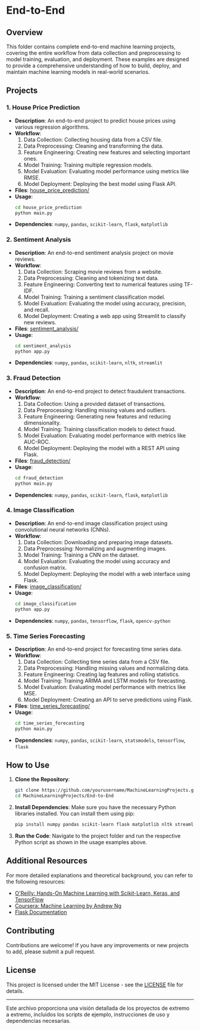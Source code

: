 # End-to-End

## Overview

This folder contains complete end-to-end machine learning projects, covering the entire workflow from data collection and preprocessing to model training, evaluation, and deployment. These examples are designed to provide a comprehensive understanding of how to build, deploy, and maintain machine learning models in real-world scenarios.

## Projects

### 1. House Price Prediction
- **Description**: An end-to-end project to predict house prices using various regression algorithms.
- **Workflow**:
  1. Data Collection: Collecting housing data from a CSV file.
  2. Data Preprocessing: Cleaning and transforming the data.
  3. Feature Engineering: Creating new features and selecting important ones.
  4. Model Training: Training multiple regression models.
  5. Model Evaluation: Evaluating model performance using metrics like RMSE.
  6. Model Deployment: Deploying the best model using Flask API.
- **Files**: [house_price_prediction/](house_price_prediction/)
- **Usage**:
    ```bash
    cd house_price_prediction
    python main.py
    ```
- **Dependencies**: `numpy`, `pandas`, `scikit-learn`, `flask`, `matplotlib`

### 2. Sentiment Analysis
- **Description**: An end-to-end sentiment analysis project on movie reviews.
- **Workflow**:
  1. Data Collection: Scraping movie reviews from a website.
  2. Data Preprocessing: Cleaning and tokenizing text data.
  3. Feature Engineering: Converting text to numerical features using TF-IDF.
  4. Model Training: Training a sentiment classification model.
  5. Model Evaluation: Evaluating the model using accuracy, precision, and recall.
  6. Model Deployment: Creating a web app using Streamlit to classify new reviews.
- **Files**: [sentiment_analysis/](sentiment_analysis/)
- **Usage**:
    ```bash
    cd sentiment_analysis
    python app.py
    ```
- **Dependencies**: `numpy`, `pandas`, `scikit-learn`, `nltk`, `streamlit`

### 3. Fraud Detection
- **Description**: An end-to-end project to detect fraudulent transactions.
- **Workflow**:
  1. Data Collection: Using a provided dataset of transactions.
  2. Data Preprocessing: Handling missing values and outliers.
  3. Feature Engineering: Generating new features and reducing dimensionality.
  4. Model Training: Training classification models to detect fraud.
  5. Model Evaluation: Evaluating model performance with metrics like AUC-ROC.
  6. Model Deployment: Deploying the model with a REST API using Flask.
- **Files**: [fraud_detection/](fraud_detection/)
- **Usage**:
    ```bash
    cd fraud_detection
    python main.py
    ```
- **Dependencies**: `numpy`, `pandas`, `scikit-learn`, `flask`, `matplotlib`

### 4. Image Classification
- **Description**: An end-to-end image classification project using convolutional neural networks (CNNs).
- **Workflow**:
  1. Data Collection: Downloading and preparing image datasets.
  2. Data Preprocessing: Normalizing and augmenting images.
  3. Model Training: Training a CNN on the dataset.
  4. Model Evaluation: Evaluating the model using accuracy and confusion matrix.
  5. Model Deployment: Deploying the model with a web interface using Flask.
- **Files**: [image_classification/](image_classification/)
- **Usage**:
    ```bash
    cd image_classification
    python app.py
    ```
- **Dependencies**: `numpy`, `pandas`, `tensorflow`, `flask`, `opencv-python`

### 5. Time Series Forecasting
- **Description**: An end-to-end project for forecasting time series data.
- **Workflow**:
  1. Data Collection: Collecting time series data from a CSV file.
  2. Data Preprocessing: Handling missing values and normalizing data.
  3. Feature Engineering: Creating lag features and rolling statistics.
  4. Model Training: Training ARIMA and LSTM models for forecasting.
  5. Model Evaluation: Evaluating model performance with metrics like MSE.
  6. Model Deployment: Creating an API to serve predictions using Flask.
- **Files**: [time_series_forecasting/](time_series_forecasting/)
- **Usage**:
    ```bash
    cd time_series_forecasting
    python main.py
    ```
- **Dependencies**: `numpy`, `pandas`, `scikit-learn`, `statsmodels`, `tensorflow`, `flask`

## How to Use

1. **Clone the Repository**:
    ```bash
    git clone https://github.com/yourusername/MachineLearningProjects.git
    cd MachineLearningProjects/End-to-End
    ```

2. **Install Dependencies**:
    Make sure you have the necessary Python libraries installed. You can install them using pip:
    ```bash
    pip install numpy pandas scikit-learn flask matplotlib nltk streamlit tensorflow opencv-python statsmodels
    ```

3. **Run the Code**:
    Navigate to the project folder and run the respective Python script as shown in the usage examples above.

## Additional Resources

For more detailed explanations and theoretical background, you can refer to the following resources:
- [O'Reilly: Hands-On Machine Learning with Scikit-Learn, Keras, and TensorFlow](https://www.oreilly.com/library/view/hands-on-machine-learning/9781492032639/)
- [Coursera: Machine Learning by Andrew Ng](https://www.coursera.org/learn/machine-learning)
- [Flask Documentation](https://flask.palletsprojects.com/)

## Contributing

Contributions are welcome! If you have any improvements or new projects to add, please submit a pull request.

## License

This project is licensed under the MIT License - see the [LICENSE](LICENSE) file for details.

---

Este archivo proporciona una visión detallada de los proyectos de extremo a extremo, incluidos los scripts de ejemplo, instrucciones de uso y dependencias necesarias.